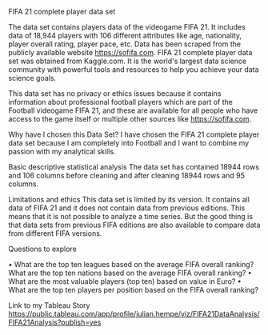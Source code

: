 FIFA 21 complete player data set

The data set contains players data of the videogame FIFA 21. It includes data of 18,944
players with 106 different attributes like age, nationality, player overall rating, player pace,
etc. Data has been scraped from the publicly available website https://sofifa.com.
FIFA 21 complete player data set was obtained from Kaggle.com. It is the world's largest
data science community with powerful tools and resources to help you achieve your data
science goals.

This data set has no privacy or ethics issues because it contains information about
professional football players which are part of the Football videogame FIFA 21, and these
are available for all people who have access to the game itself or multiple other sources like
https://sofifa.com.

Why have I chosen this Data Set?
I have chosen the FIFA 21 complete player data set because I am completely into Football
and I want to combine my passion with my analytical skills.

Basic descriptive statistical analysis
The data set has contained 18944 rows and 106 columns before cleaning and after cleaning
18944 rows and 95 columns.

Limitations and ethics
This data set is limited by its version. It contains all data of FIFA 21 and it does not contain
data from previous editions. This means that it is not possible to analyze a time series. But
the good thing is that data sets from previous FIFA editions are also available to compare
data from different FIFA versions.

Questions to explore

• What are the top ten leagues based on the average FIFA overall ranking?What are the top ten nations based on the average FIFA overall ranking?
• What are the most valuable players (top ten) based on value in Euro?
• What are the top ten players per position based on the FIFA overall ranking?

Link to my Tableau Story
https://public.tableau.com/app/profile/julian.hempe/viz/FIFA21DataAnalysis/FIFA21Analysis?publish=yes
